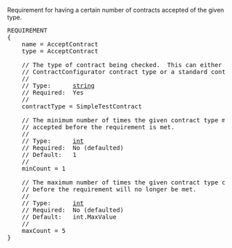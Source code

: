 Requirement for having a certain number of contracts accepted of the given type.

<pre>
REQUIREMENT
{
    name = AcceptContract
    type = AcceptContract

    // The type of contract being checked.  This can either be a
    // ContractConfigurator contract type or a standard contract type (class).
    //
    // Type:      <a href="String-Type">string</a>
    // Required:  Yes
    //
    contractType = SimpleTestContract

    // The minimum number of times the given contract type must have been
    // accepted before the requirement is met.
    //
    // Type:      <a href="Numeric-Type">int</a>
    // Required:  No (defaulted)
    // Default:   1
    //
    minCount = 1

    // The maximum number of times the given contract type can be accepted
    // before the requirement will no longer be met.
    //
    // Type:      <a href="Numeric-Type">int</a>
    // Required:  No (defaulted)
    // Default:   int.MaxValue
    //
    maxCount = 5
}
</pre>
